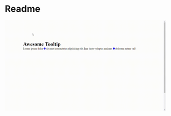# Readme

![This is an image](https://github.com/devpishaili/web-components/blob/main/pop-notify-comp/assets/illustration.gif)
